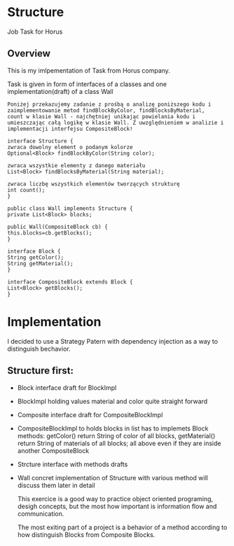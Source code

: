 # Structure
Job Task for Horus 

## Overview

This is my imlpementation of Task from Horus company.

Task is given in form of interfaces of a classes and one implementation(draft) of a class Wall

	Poniżej przekazujemy zadanie z prośbą o analizę poniższego kodu i
	zaimplementowanie metod findBlockByColor, findBlocksByMaterial,
	count w klasie Wall - najchętniej unikając powielania kodu i
	umieszczając całą logikę w klasie Wall. Z uwzględnieniem w analizie i
	implementacji interfejsu CompositeBlock!

	interface Structure {
	zwraca dowolny element o podanym kolorze
	Optional<Block> findBlockByColor(String color);

	zwraca wszystkie elementy z danego materiału
	List<Block> findBlocksByMaterial(String material);

	zwraca liczbę wszystkich elementów tworzących strukturę
	int count();
	}

	public class Wall implements Structure {
	private List<Block> blocks;

	public Wall(CompositeBlock cb) {
	this.blocks=cb.getBlocks();
	}

	interface Block {
	String getColor();
	String getMaterial();
	}

	interface CompositeBlock extends Block {
	List<Block> getBlocks();
	}
  
  # Implementation
  
  I decided to use a Strategy Patern with dependency injection as a way to distinguish bechavior.
  
## Structure first:

* Block interface draft for BlockImpl
* BlockImpl holding values material and color quite straight forward
* Composite interface draft for CompositeBlockImpl
* CompositeBlockImpl to holds blocks in list has to implemets Block methods: getColor() return String of color of all blocks, getMaterial() return String of materials of all blocks; all above even if they are inside another CompositeBlock
* Strcture interface with methods drafts 
* Wall concret implementation of Structure with various method will discuss them later in detail


  This exercice is a good way to practice object oriented programing, desigh concepts, but the most how important is information flow and communication.
	
  The most exiting part of a project is a behavior of a method according to how distinguish Blocks from Composite Blocks.
  
  

  
